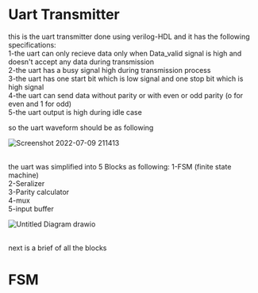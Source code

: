 # Uart Transmitter
this is the uart transmitter done using verilog-HDL and it has the following specifications:<br />
1-the uart can only recieve data only when Data_valid signal is high and doesn't accept any data during transmission<br />
2-the uart has a busy signal high during transmission process<br />
3-the uart has one start bit which is low signal and one stop bit which is high signal<br />
4-the uart can send data without parity or with even or odd parity (o for even and 1 for odd)<br />
5-the uart output is high during idle case<br />

so the uart waveform should be as following<br />

![Screenshot 2022-07-09 211413](https://user-images.githubusercontent.com/81904314/178119751-25a4b61f-17c4-4eae-ad20-d9cffc55978d.png)

<br />the uart was simplified into 5 Blocks as following:
1-FSM (finite state machine)<br />
2-Seralizer<br />
3-Parity calculator<br />
4-mux<br />
5-input buffer<br />




![Untitled Diagram drawio](https://user-images.githubusercontent.com/81904314/178120592-2cb83ce1-d832-4594-bcfa-ac3563aff66c.png)

<br />next is a brief of all the blocks<br />
# FSM
